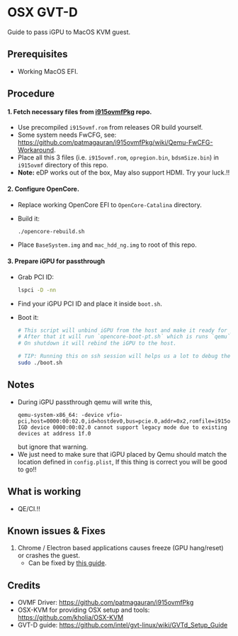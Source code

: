 # OSX GVT-D
Guide to pass iGPU to MacOS KVM guest.

## Prerequisites

- Working MacOS EFI.

## Procedure

#### 1. Fetch necessary files from [i915ovmfPkg](https://github.com/patmagauran/i915ovmfPkg) repo.

- Use precompiled `i915ovmf.rom` from releases OR build yourself.
- Some system needs FwCFG, see: https://github.com/patmagauran/i915ovmfPkg/wiki/Qemu-FwCFG-Workaround.
- Place all this 3 files (i.e. `i915ovmf.rom`, `opregion.bin`, `bdsmSize.bin`) in `i915ovmf` directory of this repo.
- **Note:** eDP works out of the box, May also support HDMI. Try your luck.!!

#### 2. Configure OpenCore.

- Replace working OpenCore EFI to `OpenCore-Catalina` directory.
- Build it:

  ```bash
  ./opencore-rebuild.sh
  ```

- Place `BaseSystem.img` and `mac_hdd_ng.img` to root of this repo.

#### 3. Prepare iGPU for passthrough

- Grab PCI ID:

  ```bash
  lspci -D -nn
  ```

- Find your iGPU PCI ID and place it inside `boot.sh`.
- Boot it:

  ```bash
  # This script will unbind iGPU from the host and make it ready for passthrough.
  # After that it will run `opencore-boot-pt.sh` which is runs `qemu` command to boot OSX.
  # On shutdown it will rebind the iGPU to the host.

  # TIP: Running this on ssh session will helps us a lot to debug the issue.
  sudo ./boot.sh
  ```

## Notes
- During iGPU passthrough qemu will write this,
  ```
  qemu-system-x86_64: -device vfio-pci,host=0000:00:02.0,id=hostdev0,bus=pcie.0,addr=0x2,romfile=i915ovmf.rom: IGD device 0000:00:02.0 cannot support legacy mode due to existing devices at address 1f.0
  ```
  but ignore that warning.
 - We just need to make sure that iGPU placed by Qemu should match the location defined in `config.plist`, If this thing is correct you will be good to go!!

## What is working

- QE/CI.!!

## Known issues & Fixes

1. Chrome / Electron based applications causes freeze (GPU hang/reset) or crashes the guest.
    - Can be fixed by [this guide](https://github.com/patmagauran/i915ovmfPkg/wiki/DVMT-Pre-Alloc---Stolen-Memory-Issues).

## Credits

- OVMF Driver: https://github.com/patmagauran/i915ovmfPkg
- OSX-KVM for providing OSX setup and tools: https://github.com/kholia/OSX-KVM
- GVT-D guide: https://github.com/intel/gvt-linux/wiki/GVTd_Setup_Guide
